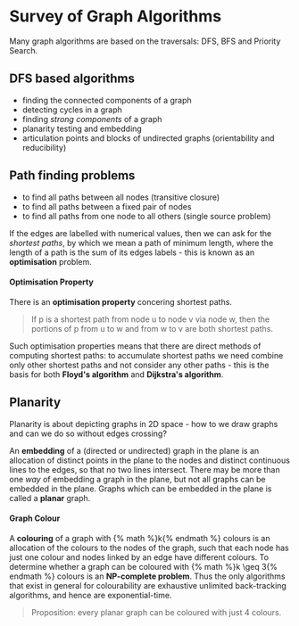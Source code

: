 # Survey of Graph Algorithms

Many graph algorithms are based on the traversals: DFS, BFS and Priority Search.

## DFS based algorithms
- finding the connected components of a graph
- detecting cycles in a graph
- finding *strong components* of a graph
- planarity testing and embedding
- articulation points and blocks of undirected graphs (orientability and reducibility)

## Path finding problems
- to find all paths between all nodes (transitive closure)
- to find all paths between a fixed pair of nodes
- to find all paths from one node to all others (single source problem)

If the edges are labelled with numerical values, then we can ask for the *shortest paths*, by which we mean a path of minimum length, where the length of a path is the sum of its edges labels - this is known as an **optimisation** problem.

#### Optimisation Property
There is an **optimisation property** concering shortest paths.
> If p is a shortest path from node u to node v via node w, then the portions of p from u to w and from w to v are both shortest paths.

Such optimisation properties means that there are direct methods of computing shortest paths: to accumulate shortest paths we need combine only other shortest paths and not consider any other paths - this is the basis for both **Floyd's algorithm** and **Dijkstra's algorithm**.

## Planarity
Planarity is about depicting graphs in 2D space - how to we draw graphs and can we do so without edges crossing?

An **embedding** of a (directed or undirected) graph in the plane is an allocation of distinct points in the plane to the nodes and distinct continuous lines to the edges, so that no two lines intersect. There may be more than one *way* of embedding a graph in the plane, but not all graphs can be embedded in the plane. Graphs which can be embedded in the plane is called a **planar** graph.

#### Graph Colour
A **colouring** of a graph with {% math %}k{% endmath %} colours is an allocation of the colours to the nodes of the graph, such that each node has just one colour and nodes linked by an edge have different colours. To determine whether a graph can be coloured with {% math %}k \geq 3{% endmath %} colours is an **NP-complete problem**. Thus the only algorithms that exist in general for colourability are exhaustive unlimited back-tracking algorithms, and hence are exponential-time.

> Proposition: every planar graph can be coloured with just 4 colours.
